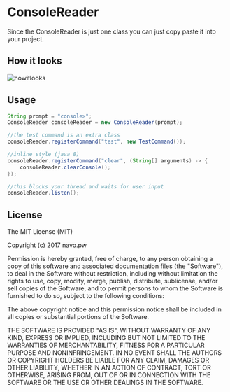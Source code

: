 # ConsoleReader

Since the ConsoleReader is just one class you can just copy paste it into your project.

## How it looks

![howitlooks](http://i.imgur.com/SnKOTDo.gif)

## Usage

```java
String prompt = "console>";
ConsoleReader consoleReader = new ConsoleReader(prompt);

//the test command is an extra class
consoleReader.registerCommand("test", new TestCommand());

//inline style (java 8)
consoleReader.registerCommand("clear", (String[] arguments) -> {
	consoleReader.clearConsole();
});

//this blocks your thread and waits for user input
consoleReader.listen();
```

## License
 
The MIT License (MIT)

Copyright (c) 2017 navo.pw

Permission is hereby granted, free of charge, to any person obtaining a copy of this software and associated documentation files (the "Software"), to deal in the Software without restriction, including without limitation the rights to use, copy, modify, merge, publish, distribute, sublicense, and/or sell copies of the Software, and to permit persons to whom the Software is furnished to do so, subject to the following conditions:

The above copyright notice and this permission notice shall be included in all copies or substantial portions of the Software.

THE SOFTWARE IS PROVIDED "AS IS", WITHOUT WARRANTY OF ANY KIND, EXPRESS OR IMPLIED, INCLUDING BUT NOT LIMITED TO THE WARRANTIES OF MERCHANTABILITY, FITNESS FOR A PARTICULAR PURPOSE AND NONINFRINGEMENT. IN NO EVENT SHALL THE AUTHORS OR COPYRIGHT HOLDERS BE LIABLE FOR ANY CLAIM, DAMAGES OR OTHER LIABILITY, WHETHER IN AN ACTION OF CONTRACT, TORT OR OTHERWISE, ARISING FROM, OUT OF OR IN CONNECTION WITH THE SOFTWARE OR THE USE OR OTHER DEALINGS IN THE SOFTWARE.